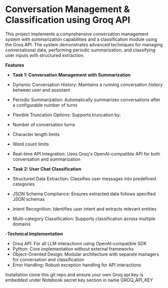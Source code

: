# Conversation Management & Classification using Groq API

This project implements a comprehensive conversation management system with summarization capabilities and a classification module using the Groq API. The system demonstrates advanced techniques for managing conversational data, performing periodic summarization, and classifying user inputs with structured extraction.

**Features**

- **Task 1: Conversation Management with Summarization**
- Dynamic Conversation History: Maintains a running conversation history between user and assistant
- Periodic Summarization: Automatically summarizes conversations after a configurable number of turns
- Flexible Truncation Options: Supports truncation by:
- Number of conversation turns
- Character length limits
- Word count limits
- Real-time API Integration: Uses Groq's OpenAI-compatible API for both conversation and summarization

- **Task 2: User Chat Classification**
- Structured Data Extraction: Classifies user messages into predefined categories
- JSON Schema Compliance: Ensures extracted data follows specified JSON schemas
- Intent Recognition: Identifies user intent and extracts relevant entities
- Multi-category Classification: Supports classification across multiple domains

-**Technical Implementation**

- Groq API: For all LLM interactions using OpenAI-compatible SDK
- Python: Core implementation without external frameworks
- Object-Oriented Design: Modular architecture with separate managers for conversation and classification
- Error Handling: Robust exception handling for API interactions

Installation
clone this git repo and ensure your own Groq api key is embedded under Notebook secret key section in name GROQ_API_KEY
